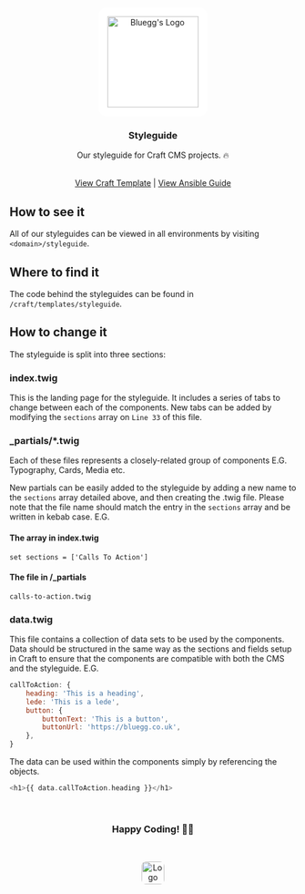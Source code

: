 <!-- PROJECT LOGO -->
<br />
<div align="center">
  <a href="https://github.com/Bluegg/craft-template">
    <img src="https://bluegg.co.uk/images/logo.svg" alt="Bluegg's Logo" width="160" style="background: white; padding: 1rem; border-radius: 1rem;">
  </a>

  <h3 align="center">Styleguide</h3>
  <p align="center">Our styleguide for Craft CMS projects. 🔥</p>
  <br />
  <div align="center">
    <a href="https://github.com/Bluegg/craft-template/tree/main">View Craft Template</a>
    <span>|</span>
    <a href="https://github.com/Bluegg/craft-template/tree/main/ansible">View Ansible Guide</a>
  </div>
</div>

<!-- GETTING STARTED -->

## How to see it

All of our styleguides can be viewed in all environments by visiting `<domain>/styleguide`.

## Where to find it

The code behind the styleguides can be found in `/craft/templates/styleguide`.

## How to change it

The styleguide is split into three sections:

### index.twig

This is the landing page for the styleguide. It includes a series of tabs to change between each of the components. New tabs can be added by modifying the `sections` array on `Line 33` of this file.

### \_partials/\*.twig

Each of these files represents a closely-related group of components E.G. Typography, Cards, Media etc.

New partials can be easily added to the styleguide by adding a new name to the `sections` array detailed above, and then creating the .twig file. Please note that the file name should match the entry in the `sections` array and be written in kebab case. E.G.

#### The array in index.twig

```
set sections = ['Calls To Action']
```

#### The file in /\_partials

```
calls-to-action.twig
```

### data.twig

This file contains a collection of data sets to be used by the components. Data should be structured in the same way as the sections and fields setup in Craft to ensure that the components are compatible with both the CMS and the styleguide. E.G.

```js
callToAction: {
    heading: 'This is a heading',
    lede: 'This is a lede',
    button: {
        buttonText: 'This is a button',
        buttonUrl: 'https://bluegg.co.uk',
    },
}
```

The data can be used within the components simply by referencing the objects.

```php
<h1>{{ data.callToAction.heading }}</h1>
```

<!-- COMMENT -->

<br />

<h3 align="center">Happy Coding! 👋🏻</h3>

<!-- BLUEGG LOGO -->

<br />

<p align="center">
  <a href="https://bluegg.co.uk" target="_blank">
    <img src="https://bluegg.co.uk/apple-touch-icon.png" alt="Logo" width="40" height="40" style="border-radius: 0.5rem;">
  </a>
</p>
